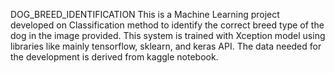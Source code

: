 DOG_BREED_IDENTIFICATION
This is a Machine Learning project developed on Classification method to identify the correct breed type of the dog in the image provided. This system is trained with Xception model using libraries like mainly tensorflow, sklearn, and keras API. The data needed for the development is derived from kaggle notebook. 
